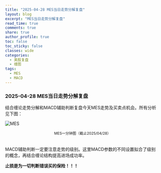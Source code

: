 ```yaml
---
title: "2025-04-28 MES当日走势分解复盘"
layout: blog
excerpt: "MES当日走势分解复盘"
read_time: true
comments: true
share: true
author_profile: true
toc: false
toc_sticky: false
classes: wide
categories:
  - 美股复盘
  - 缠图
tags:
  - MES
  - MACD
---
```


### 2025-04-28 MES当日走势分解复盘

结合缠论走势分解和MACD辅助判断复盘今天MES走势及买卖点机会。所有分析见下图：

![MES](https://image.olim.cc/2025/MES-20250428-m1.jpeg)
<small><center>MES一分钟图（截止2025/04/28）</center></small>　

MACD辅助判断一定要注意走势的级别。这里MACD参数的不同设置拟合了级别的概念，再结合缠论结构提高进场成功率。

**止损是为一切判断错误买的保险！！！**